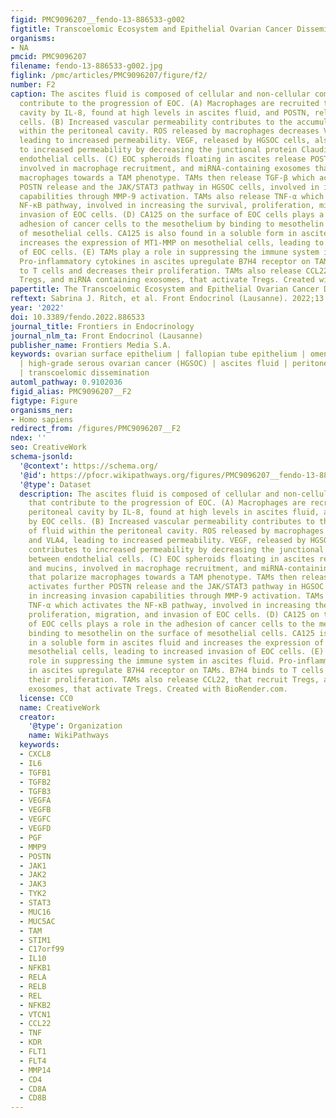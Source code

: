 ```yaml
---
figid: PMC9096207__fendo-13-886533-g002
figtitle: Transcoelomic Ecosystem and Epithelial Ovarian Cancer Dissemination
organisms:
- NA
pmcid: PMC9096207
filename: fendo-13-886533-g002.jpg
figlink: /pmc/articles/PMC9096207/figure/f2/
number: F2
caption: The ascites fluid is composed of cellular and non-cellular components that
  contribute to the progression of EOC. (A) Macrophages are recruited to the peritoneal
  cavity by IL-8, found at high levels in ascites fluid, and POSTN, released by EOC
  cells. (B) Increased vascular permeability contributes to the accumulation of fluid
  within the peritoneal cavity. ROS released by macrophages decreases VCAM1 and VLA4,
  leading to increased permeability. VEGF, released by HGSOC cells, also contributes
  to increased permeability by decreasing the junctional protein Claudin-5 between
  endothelial cells. (C) EOC spheroids floating in ascites release POSTN and mucins,
  involved in macrophage recruitment, and miRNA-containing exosomes that polarize
  macrophages towards a TAM phenotype. TAMs then release TGF-β which activates further
  POSTN release and the JAK/STAT3 pathway in HGSOC cells, involved in increasing invasion
  capabilities through MMP-9 activation. TAMs also release TNF-α which activates the
  NF-κB pathway, involved in increasing the survival, proliferation, migration, and
  invasion of EOC cells. (D) CA125 on the surface of EOC cells plays a role in the
  adhesion of cancer cells to the mesothelium by binding to mesothelin on the surface
  of mesothelial cells. CA125 is also found in a soluble form in ascites fluid and
  increases the expression of MT1-MMP on mesothelial cells, leading to increased invasion
  of EOC cells. (E) TAMs play a role in suppressing the immune system in ascites fluid.
  Pro-inflammatory cytokines in ascites upregulate B7H4 receptor on TAMs. B7H4 binds
  to T cells and decreases their proliferation. TAMs also release CCL22, that recruit
  Tregs, and miRNA containing exosomes, that activate Tregs. Created with BioRender.com.
papertitle: The Transcoelomic Ecosystem and Epithelial Ovarian Cancer Dissemination.
reftext: Sabrina J. Ritch, et al. Front Endocrinol (Lausanne). 2022;13:886533.
year: '2022'
doi: 10.3389/fendo.2022.886533
journal_title: Frontiers in Endocrinology
journal_nlm_ta: Front Endocrinol (Lausanne)
publisher_name: Frontiers Media S.A.
keywords: ovarian surface epithelium | fallopian tube epithelium | omental metastasis
  | high-grade serous ovarian cancer (HGSOC) | ascites fluid | peritoneal carcinomatosis
  | transcoelomic dissemination
automl_pathway: 0.9102036
figid_alias: PMC9096207__F2
figtype: Figure
organisms_ner:
- Homo sapiens
redirect_from: /figures/PMC9096207__F2
ndex: ''
seo: CreativeWork
schema-jsonld:
  '@context': https://schema.org/
  '@id': https://pfocr.wikipathways.org/figures/PMC9096207__fendo-13-886533-g002.html
  '@type': Dataset
  description: The ascites fluid is composed of cellular and non-cellular components
    that contribute to the progression of EOC. (A) Macrophages are recruited to the
    peritoneal cavity by IL-8, found at high levels in ascites fluid, and POSTN, released
    by EOC cells. (B) Increased vascular permeability contributes to the accumulation
    of fluid within the peritoneal cavity. ROS released by macrophages decreases VCAM1
    and VLA4, leading to increased permeability. VEGF, released by HGSOC cells, also
    contributes to increased permeability by decreasing the junctional protein Claudin-5
    between endothelial cells. (C) EOC spheroids floating in ascites release POSTN
    and mucins, involved in macrophage recruitment, and miRNA-containing exosomes
    that polarize macrophages towards a TAM phenotype. TAMs then release TGF-β which
    activates further POSTN release and the JAK/STAT3 pathway in HGSOC cells, involved
    in increasing invasion capabilities through MMP-9 activation. TAMs also release
    TNF-α which activates the NF-κB pathway, involved in increasing the survival,
    proliferation, migration, and invasion of EOC cells. (D) CA125 on the surface
    of EOC cells plays a role in the adhesion of cancer cells to the mesothelium by
    binding to mesothelin on the surface of mesothelial cells. CA125 is also found
    in a soluble form in ascites fluid and increases the expression of MT1-MMP on
    mesothelial cells, leading to increased invasion of EOC cells. (E) TAMs play a
    role in suppressing the immune system in ascites fluid. Pro-inflammatory cytokines
    in ascites upregulate B7H4 receptor on TAMs. B7H4 binds to T cells and decreases
    their proliferation. TAMs also release CCL22, that recruit Tregs, and miRNA containing
    exosomes, that activate Tregs. Created with BioRender.com.
  license: CC0
  name: CreativeWork
  creator:
    '@type': Organization
    name: WikiPathways
  keywords:
  - CXCL8
  - IL6
  - TGFB1
  - TGFB2
  - TGFB3
  - VEGFA
  - VEGFB
  - VEGFC
  - VEGFD
  - PGF
  - MMP9
  - POSTN
  - JAK1
  - JAK2
  - JAK3
  - TYK2
  - STAT3
  - MUC16
  - MUC5AC
  - TAM
  - STIM1
  - C17orf99
  - IL10
  - NFKB1
  - RELA
  - RELB
  - REL
  - NFKB2
  - VTCN1
  - CCL22
  - TNF
  - KDR
  - FLT1
  - FLT4
  - MMP14
  - CD4
  - CD8A
  - CD8B
---
```

